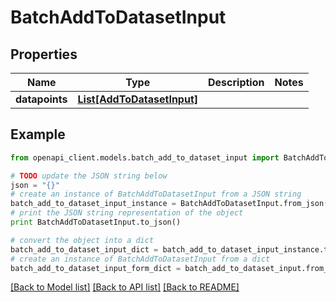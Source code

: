 # BatchAddToDatasetInput


## Properties

Name | Type | Description | Notes
------------ | ------------- | ------------- | -------------
**datapoints** | [**List[AddToDatasetInput]**](AddToDatasetInput.md) |  | 

## Example

```python
from openapi_client.models.batch_add_to_dataset_input import BatchAddToDatasetInput

# TODO update the JSON string below
json = "{}"
# create an instance of BatchAddToDatasetInput from a JSON string
batch_add_to_dataset_input_instance = BatchAddToDatasetInput.from_json(json)
# print the JSON string representation of the object
print BatchAddToDatasetInput.to_json()

# convert the object into a dict
batch_add_to_dataset_input_dict = batch_add_to_dataset_input_instance.to_dict()
# create an instance of BatchAddToDatasetInput from a dict
batch_add_to_dataset_input_form_dict = batch_add_to_dataset_input.from_dict(batch_add_to_dataset_input_dict)
```
[[Back to Model list]](../README.md#documentation-for-models) [[Back to API list]](../README.md#documentation-for-api-endpoints) [[Back to README]](../README.md)


